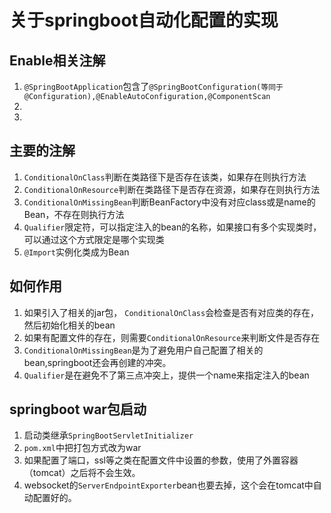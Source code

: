 # 关于springboot自动化配置的实现

## Enable相关注解
1. `@SpringBootApplication`包含了`@SpringBootConfiguration(等同于@Configuration),@EnableAutoConfiguration,@ComponentScan`
2. 
3. 

## 主要的注解
1. `ConditionalOnClass`判断在类路径下是否存在该类，如果存在则执行方法
2. `ConditionalOnResource`判断在类路径下是否存在资源，如果存在则执行方法
3. `ConditionalOnMissingBean`判断BeanFactory中没有对应class或是name的Bean，不存在则执行方法
4. `Qualifier`限定符，可以指定注入的bean的名称，如果接口有多个实现类时，可以通过这个方式限定是哪个实现类
5. `@Import`实例化类成为Bean

## 如何作用
1. 如果引入了相关的jar包， `ConditionalOnClass`会检查是否有对应类的存在，然后初始化相关的bean
2. 如果有配置文件的存在，则需要`ConditionalOnResource`来判断文件是否存在
3. `ConditionalOnMissingBean`是为了避免用户自己配置了相关的bean,springboot还会再创建的冲突。
4. `Qualifier`是在避免不了第三点冲突上，提供一个name来指定注入的bean


## springboot war包启动
1. 启动类继承`SpringBootServletInitializer`
2. `pom.xml`中把打包方式改为war
3. 如果配置了端口，ssl等之类在配置文件中设置的参数，使用了外置容器（tomcat）之后将不会生效。
4. websocket的`ServerEndpointExporter`bean也要去掉，这个会在tomcat中自动配置好的。
